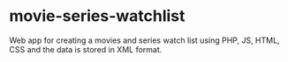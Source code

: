 # movie-series-watchlist

Web app for creating a movies and series watch list using PHP, JS, HTML, CSS and the data is stored in XML format.
